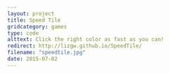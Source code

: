 ```yaml
---
layout: project
title: Speed Tile
gridcategory: games
type: code
alttext: Click the right color as fast as you can!
redirect: http://lizgw.github.io/SpeedTile/
filename: "speedtile.jpg"
date: 2015-07-02
---
```

